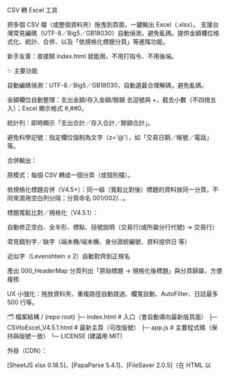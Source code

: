 CSV 轉 Excel 工具

把多個 CSV 檔（或整個資料夾）拖曳到頁面，一鍵輸出 Excel（.xlsx）。
支援台灣常見編碼（UTF-8／Big5／GB18030）自動偵測，避免亂碼。提供金額欄位格式化、統計、合併、以及「依規格化標題分頁」等進階功能。

新手友善：直接開 index.html 就能用，不用打指令、不用後端。

✨ 主要功能

自動編碼偵測：UTF-8／Big5／GB18030，自動選最合理解碼，避免亂碼。

金額欄位自動整理：支出金額/存入金額/餘額 去逗號與 +，截去小數（不四捨五入）；Excel 顯示格式 #,##0。

統計列：即時顯示「支出合計／存入合計／餘額合計」。

避免科學記號：指定欄位強制為文字（z='@'），如「交易日期／帳號／電話」等。

合併輸出：

原模式：每個 CSV 轉成一個分頁（或個別檔）。

依規格化標題合併（V4.5+）：同一組（寬鬆比對後）標題的資料放同一分頁，不同來源用空白列分隔；分頁命名 001/002/…。

標題寬鬆比對／規格化（V4.5.1）：

自動修正空白、全半形、標點、括號說明（交易行(或所屬分行代號) → 交易行）

常見錯別字／缺字（端未機/端末機、身分證統編號、資料提供日 等）

近似字（Levenshtein ≤ 2）自動對齊到正規名

產出 000_HeaderMap 分頁列出「原始標題 → 規格化後標題」與分頁歸屬，方便複核

UX 小強化：拖放資料夾、重複路徑自動跳過、欄寬自動、AutoFilter、日誌最多 500 行等。

🗂 檔案結構
/ (repo root)
├─ index.html                 # 入口（會自動導向最新版頁面）
├─ CSVtoExcel_V4.5.1.html     # 最新主頁（可改版號）
├─ app.js                     # 主要程式碼（保持與版號一致）
└─ LICENSE (建議用 MIT)


外掛（CDN）：

[SheetJS xlsx 0.18.5]、[PapaParse 5.4.1]、[FileSaver 2.0.5]（在 HTML 以 <script> 引入）

🚀 使用方式（本機 / GitHub Pages）
本機使用

下載整個專案（或用 GitHub Desktop Clone）。

直接雙擊打開 index.html（或 CSVtoExcel_V4.5.1.html）。

將 CSV 檔或資料夾 拖曳到頁面，點「開始轉換（原模式）」或「依標題合併成分頁」。

注意：Safari/Chrome/Edge 都可使用；若公司環境限制本機檔讀取，請改用 GitHub Pages。

發佈到 GitHub Pages

把這個專案 Push 到 GitHub。

進入 Settings → Pages：

Source 選 Deploy from a branch

Branch 選 main（或你的預設分支）與 / (root)

儲存後等幾十秒，GitHub 會給你一個網址，打開即用（https://<你的帳號>.github.io/<repo>）。

之後更新版本時：把 CSVtoExcel_V4.X.X.html 與 index.html 裡的 ?v=YYYYMMDD-x 一起更新（避免快取）。

🧭 操作流程

加入檔案：拖曳 CSV 或資料夾進頁面，或按「選擇 CSV / 資料夾」。

選模式：

原模式：勾「合併成一個 Excel」→ 所有 CSV 變各分頁；不勾則每個 CSV 轉成一個 xlsx。

依標題合併成分頁：按新按鈕，會依規格化後標題把多個來源併到同分頁（分頁名 001/002…）；不同來源會以一列空白分隔。

下載結果：自動觸發下載。若是依標題合併，會多一張 000_HeaderMap 供你檢視「原始欄名 → 規格化後欄名」。

🔧 客製化（常見調整）
1) 調整「規格化標題」對照

打開 app.js 找到 HEADER_ALIASES：
新增你的變體即可（左邊是正規名，右邊是可能出現的別名）。

const HEADER_ALIASES = {
  "身分證統一編號": ["身分證統編號","身份證統一編號","身份證統編號","身分證號"],
  "ATM或端末機代碼": ["端未機代碼","端末機代碼","ATM/端末機代碼"],
  // 在這裡加自己的別名…
};


若遇到沒列在表內，但「只有 1~2 個字差」的情況，系統也會用近似比對自動歸入。

2) 指定文字欄（避免科學記號）
const FORCE_TEXT_FIELDS = ["交易日期","交易時間","帳號","住家電話","行動電話"];

3) 金額欄位
const AMOUNT_FIELDS = ["支出金額","存入金額","餘額"];


自動去 , 與 +，負號保留，小數截斷（不四捨五入）。

Excel 顯示 #,##0；空值不強制顯示 0。

🧪 瀏覽器支援

最新版 Chrome / Edge / Safari。

需要 TextDecoder('big5') / ('gb18030')（現代瀏覽器都有）。若舊版瀏覽器無法正確 Big5 解析，請升級或改用 Chrome。

🩺 疑難排解

Q：中文亂碼？
A：本專案會從 UTF-8／Big5／GB18030 自動挑最合理。仍亂碼時，原檔可能混雜控制字元或為更冷門編碼—請先用記事本另存為 UTF-8，再匯入。

Q：同一份表頭有兩欄 交易日期？
A：我們在「分群簽名」前會去重，實際輸出保留第一欄。你可在 000_HeaderMap 檢視來源對照。

Q：不同來源被併在一起了，但我想拆開？
A：依標題合併模式會以規格化後的表頭為準；你可以暫時移除 HEADER_ALIASES 中的某些對應，或先用原模式輸出。

Q：檔案很多、很大，效能變慢？
A：建議分批處理；或先用原模式輸出再在 Excel 合併；避免同時載入上千個大型 CSV。

🧱 安全與隱私

全程在瀏覽器端執行，不會上傳到伺服器。

僅使用公開 CDN 的前端函式庫。企業內網可改成自架 CDN 或改用離線檔案。

🗓 版本紀錄

V4.5.1

規格化再合併：空白/全半形/標點/括號說明/常見錯別字/近似字（≤2）

新增 000_HeaderMap 分頁（原始標題→規格化標題、分頁對應）

依規格化標題分群，分頁名 001/002/…

V4.5.0

新增「依標題合併成分頁」按鈕；相同（寬鬆比對）表頭合併，來源間插入空白行；分頁 001/002…

V4.4.4

自動偵測編碼（UTF-8/Big5/GB18030）；金額整形顯示；保留 4.4.2/4.4.3 修正

若你要釋出新版本，請同時更新：

檔名：CSVtoExcel_Vx.y.z.html

index.html 中的導向網址與 ?v=YYYYMMDD-x 版本參數

app.js 內檔頭版號註解

👷‍♀️ 開發筆記

欄寬計算採中英文視覺寬度估算，取樣前 N 列以避免巨量資料卡頓。

金額欄位單獨規則處理，避免被文字欄判定覆蓋。

近似比對使用簡易 Levenshtein，閾值 2；如需更嚴謹可引入專門套件。

🤝 貢獻與回報問題

歡迎提 PR / Issue：

Bug 回報：附上（可匿名化）CSV 範例、瀏覽器版本與操作步驟。

欄名規格化擴充：請在 app.js 的 HEADER_ALIASES 增補測得的別名，或開 Issue 提供清單。